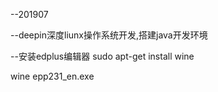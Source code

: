 --201907

--deepin深度liunx操作系统开发,搭建java开发环境


--安装edplus编辑器
sudo apt-get install wine

wine epp231_en.exe

